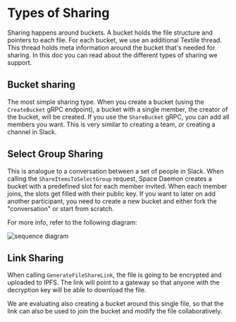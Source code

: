 # Types of Sharing

Sharing happens around buckets. A bucket holds the file structure and pointers to each file. For each bucket, we use an additional Textile thread. This thread holds meta information around the bucket that's needed for sharing. In this doc you can read about the different types of sharing we support.

## Bucket sharing

The most simple sharing type. When you create a bucket (using the `CreateBucket` gRPC endpoint), a bucket with a single member, the creator of the bucket, will be created. If you use the `ShareBucket` gRPC, you can add all members you want. This is very similar to creating a team, or creating a channel in Slack.

## Select Group Sharing

This is analogue to a conversation between a set of people in Slack. When calling the `ShareItemsToSelectGroup` request, Space Daemon creates a bucket with a predefined slot for each member invited. When each member joins, the slots get filled with their public key. If you want to later on add another participant, you need to create a new bucket and either fork the "conversation" or start from scratch.

For more info, refer to the following diagram:

![sequence diagram](https://github.com/FleekHQ/space-daemon/blob/master/docs/sharing/select-group-sharing.png)

## Link Sharing

When calling `GenerateFileShareLink`, the file is going to be encrypted and uploaded to IPFS. The link will point to a gateway so that anyone with the decryption key will be able to download the file.

We are evaluating also creating a bucket around this single file, so that the link can also be used to join the bucket and modify the file collaboratively.
